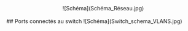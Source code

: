 <div style="text-align:center;">
  ![Schéma](Schéma_Réseau.jpg)
</div>
</br>
## Ports connectés au switch
![Schéma](Switch_schema_VLANS.jpg)
